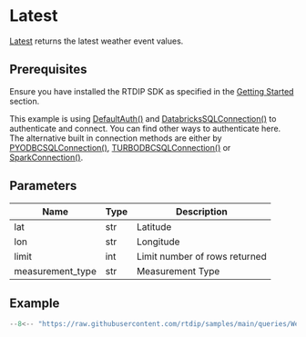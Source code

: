 # Latest

[Latest](../../code-reference/query/functions/weather/latest.md) returns the latest weather event values.

## Prerequisites
Ensure you have installed the RTDIP SDK as specified in the [Getting Started](../../../getting-started/installation.md#installing-the-rtdip-sdk) section.

This example is using [DefaultAuth()](../../code-reference/authentication/azure.md) and [DatabricksSQLConnection()](../../code-reference/query/connectors/db-sql-connector.md) to authenticate and connect. You can find other ways to authenticate here. The alternative built in connection methods are either by [PYODBCSQLConnection()](../../code-reference/query/connectors/pyodbc-sql-connector.md), [TURBODBCSQLConnection()](../../code-reference/query/connectors/turbodbc-sql-connector.md) or [SparkConnection()](../../code-reference/query/connectors/spark-connector.md).

## Parameters
|Name|Type|Description|
|---|---|---|
|lat|str|Latitude|
|lon|str|Longitude|
|limit|int|Limit number of rows returned|
|measurement_type|str|Measurement Type|


## Example
```python
--8<-- "https://raw.githubusercontent.com/rtdip/samples/main/queries/WeatherQueryBuilder/Latest-Point/latest_point.py"
```